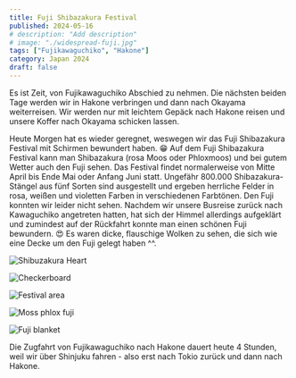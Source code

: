 ```yaml
---
title: Fuji Shibazakura Festival
published: 2024-05-16
# description: "Add description"
# image: "./widespread-fuji.jpg"
tags: ["Fujikawaguchiko", "Hakone"]
category: Japan 2024
draft: false
---
```


Es ist Zeit, von Fujikawaguchiko Abschied zu nehmen. Die nächsten beiden Tage werden wir in Hakone verbringen und dann nach Okayama weiterreisen. Wir werden nur mit leichtem Gepäck nach Hakone reisen und unsere Koffer nach Okayama schicken lassen. 

Heute Morgen hat es wieder geregnet, weswegen wir das Fuji Shibazakura Festival mit Schirmen bewundert haben. 😁 Auf dem Fuji Shibazakura Festival kann man Shibazakura (rosa Moos oder Phloxmoos) und bei gutem Wetter auch den Fuji sehen. 
Das Festival findet normalerweise von Mitte April bis Ende Mai oder Anfang Juni statt. Ungefähr 800.000 Shibazakura-Stängel aus fünf Sorten sind ausgestellt und ergeben herrliche Felder in rosa, weißen und violetten Farben in verschiedenen Farbtönen.
Den Fuji konnten wir leider nicht sehen. Nachdem wir unsere Busreise zurück nach Kawaguchiko angetreten hatten, hat sich der Himmel allerdings aufgeklärt und zumindest auf der Rückfahrt konnte man einen schönen Fuji bewundern. 😍 Es waren dicke, flauschige Wolken zu sehen, die sich wie eine Decke um den Fuji gelegt haben ^^.

![Shibuzakura Heart](./shibazakura-heart.jpg)

![Checkerboard](./checkerboard.jpg)

![Festival area](./festival-area.jpg)

![Moss phlox fuji](./moss-phlox-fuji.jpg)

![Fuji blanket](./fuji-blanket.jpg)



<!-- Ich hatte schon einmal kurz geschrieben dass ich dass das Bus- und Bahnsystem sehr organisiert ist. hier in Kawaguchiko war das auch wieder so. Es gibt verschiedene Routen um unterschiedliche Sehenswürdigkeiten zu besuchen, einen klar erklärten Plan und so wweiter... -->

Die Zugfahrt von Fujikawaguchiko nach Hakone dauert heute 4 Stunden, weil wir über Shinjuku fahren - also erst nach Tokio zurück und dann nach Hakone.






